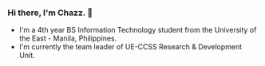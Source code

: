 ### Hi there, I'm Chazz. 👋

- I'm a 4th year BS Information Technology student from the University of the East - Manila, Philippines.
- I'm currently the team leader of UE-CCSS Research & Development Unit.

<!--
**chubskie/chubskie** is a ✨ _special_ ✨ repository because its `README.md` (this file) appears on your GitHub profile.

Here are some ideas to get you started:

- 🔭 I’m currently working on ...
- 🌱 I’m currently learning ...
- 👯 I’m looking to collaborate on ...
- 🤔 I’m looking for help with ...
- 💬 Ask me about ...
- 📫 How to reach me: ...
- 😄 Pronouns: ...
- ⚡ Fun fact: ...
-->
